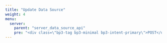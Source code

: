 ```yaml
---
title: "Update Data Source"
weight: 4
menu:
  server:
    parent: "server_data_source_api"
    pre: "<div class=\"bp3-tag bp3-minimal bp3-intent-primary\">POST</div>"
---
```

